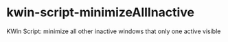 # kwin-script-minimizeAllInactive
KWin Script: minimize all other inactive windows that only one active visible
